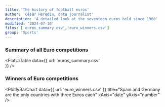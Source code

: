 ```yaml
---
title: 'The history of football euros'
author: 'César Heredia, data journalist'
description: 'A detailed look at the seventeen euros held since 1960'
modified: '2024-07-10'
files: ['euros_summary.csv','euro_winners.csv']
group: 'Sports'
---
```


### Summary of all Euro competitions
<FlatUiTable
  data={{
    url: 'euros_summary.csv'    
  }}
/>

### Winners of Euro competitions
<PlotlyBarChart
  data={{
    url: 'euro_winners.csv'
  }}
  title="Spain and Germany are the only countries with three Euros each"
  xAxis="date"
  yAxis="number"
/>
